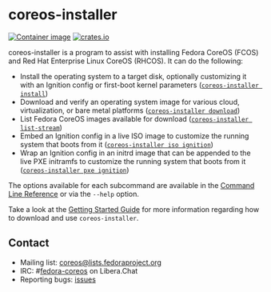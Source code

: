# coreos-installer 

[![Container image](https://img.shields.io/badge/container-quay.io-blue)](https://quay.io/repository/coreos/coreos-installer)
[![crates.io](https://img.shields.io/crates/v/coreos-installer.svg)](https://crates.io/crates/coreos-installer)

coreos-installer is a program to assist with installing Fedora CoreOS
(FCOS) and Red Hat Enterprise Linux CoreOS (RHCOS). It can do the following:

* Install the operating system to a target disk, optionally customizing it
  with an Ignition config or first-boot kernel parameters
  ([`coreos-installer install`](docs/cmd/install.md))
* Download and verify an operating system image for various cloud,
  virtualization, or bare metal platforms ([`coreos-installer download`](docs/cmd/download.md))
* List Fedora CoreOS images available for download
  ([`coreos-installer list-stream`](docs/cmd/list-stream.md))
* Embed an Ignition config in a live ISO image to customize the running
  system that boots from it ([`coreos-installer iso ignition`](docs/cmd/iso.md))
* Wrap an Ignition config in an initrd image that can be appended to the
  live PXE initramfs to customize the running system that boots from it
  ([`coreos-installer pxe ignition`](docs/cmd/pxe.md))

The options available for each subcommand are available in the
[Command Line Reference](docs/cmd.md) or via the `--help` option.

Take a look at the [Getting Started Guide](docs/getting-started.md) for more
information regarding how to download and use `coreos-installer`.

## Contact

- Mailing list: [coreos@lists.fedoraproject.org](https://lists.fedoraproject.org/archives/list/coreos@lists.fedoraproject.org/)
- IRC: #[fedora-coreos](ircs://irc.libera.chat:6697/#fedora-coreos) on Libera.Chat
- Reporting bugs: [issues](https://github.com/coreos/coreos-installer/issues/new/choose)
